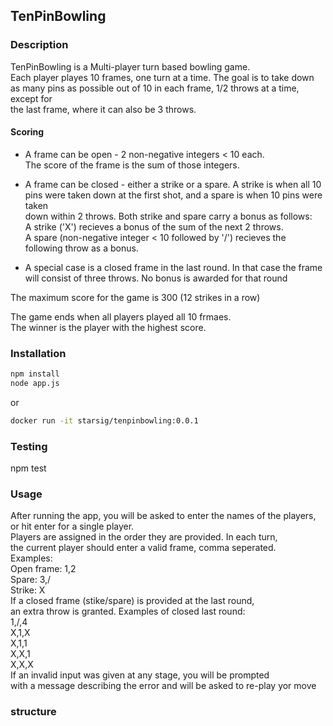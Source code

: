 ## TenPinBowling

### Description

TenPinBowling is a Multi-player turn based bowling game.  
Each player playes 10 frames, one turn at a time. The goal is to take down  
as many pins as possible out of 10 in each frame, 1/2 throws at a time, except for  
the last frame, where it can also be 3 throws.

#### Scoring

- A frame can be open - 2 non-negative integers < 10 each.  
The score of the frame is the sum of those integers.  

- A frame can be closed - either a strike or a spare. A strike is when all 10  
pins were taken down at the first shot, and a spare is when 10 pins were taken  
down within 2 throws. Both strike and spare carry a bonus as follows:  
A strike ('X') recieves a bonus of the sum of the next 2 throws.  
A spare (non-negative integer < 10 followed by '/') recieves the  
following throw as a bonus.  

- A special case is a closed frame in the last round. In that case
the frame will consist of three throws. No bonus is awarded for that round

The maximum score for the game is 300 (12 strikes in a row)  

The game ends when all players played all 10 frmaes.  
The winner is the player with the highest score.

### Installation

```bash
npm install
node app.js
```
or

```bash
docker run -it starsig/tenpinbowling:0.0.1
```

### Testing

npm test

### Usage

After running the app, you will be asked to enter the names of the players,  
or hit enter for a single player.  
Players are assigned in the order they are provided. In each turn,  
the current player should enter a valid frame, comma seperated.  
Examples:  
Open frame: 1,2  
Spare: 3,/  
Strike: X  
If a closed frame (stike/spare) is provided at the last round,  
an extra throw is granted. Examples of closed last round:  
1,/,4  
X,1,X  
X,1,1  
X,X,1   
X,X,X  
If an invalid input was given at any stage, you will be prompted   
with a message describing the error and will be asked to re-play yor move

### structure

